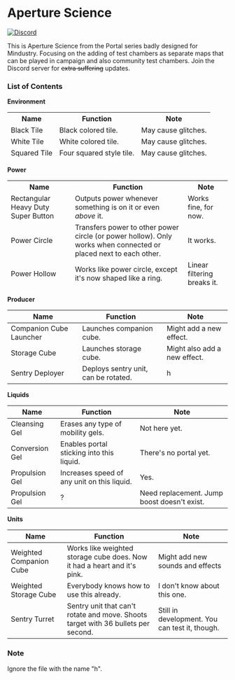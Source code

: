 # Aperture Science
[![Discord](https://img.shields.io/discord/704355237246402721)](https://discord.gg/RCCVQFW)


This is Aperture Science from the Portal series badly designed for Mindustry. Focusing on the adding of test chambers as separate maps that can be played in campaign and also community test chambers. Join the Discord server for ~~extra suffering~~ updates.

### List of Contents
   
**Environment**
<table>
<thead>
  <tr>
    <th>Name</th>
    <th>Function</th>
    <th>Note</th>
  </tr>
  <tr>
    <td>Black Tile</td>
    <td>Black colored tile.</td>
    <td>May cause glitches.</td>
  </tr>
  <tr>
    <td>White Tile</td>
    <td>White colored tile.</td>
    <td>May cause glitches.</td>
  </tr>
  <tr>
    <td>Squared Tile</td>
    <td>Four squared style tile.</td>
    <td>May cause glitches.</td>
  </tr>
</thead>
</table>

**Power**
<table>
<thead>
  <tr>
    <th>Name</th>
    <th>Function</th>
    <th>Note</th>
  </tr>
  <tr>
    <td>Rectangular Heavy Duty Super Button</td>
    <td>Outputs power whenever something is on it or even <span style="font-style:italic">above</span><span style="font-style:normal"> it.</span></td>
    <td>Works fine, for now.</td>
  </tr>
  <tr>
    <td>Power Circle</td>
    <td>Transfers power to other power circle (or power hollow). Only works when connected or placed next to each other.</td>
    <td>It works.</td>
  </tr>
  <tr>
    <td>Power Hollow</td>
    <td>Works like power circle, except it's now shaped like a ring.</td>
    <td>Linear filtering breaks it.</td>
  </tr>
</thead>
</table>

**Producer**
<table>
<thead>
  <tr>
    <th>Name</th>
    <th>Function</th>
    <th>Note</th>
  </tr>
</thead>
<tbody>
  <tr>
    <td>Companion Cube Launcher</td>
    <td>Launches companion cube.</td>
    <td>Might add a new effect.</td>
  </tr>
  <tr>
    <td>Storage Cube </td>
    <td>Launches storage cube.</td>
    <td>Might also add a new effect.</td>
  </tr>
  <tr>
    <td>Sentry Deployer</td>
    <td>Deploys sentry unit, can be rotated.</td>
    <td>h</td>
  </tr>
</tbody>
</table>

**Liquids**
<table>
<thead>
  <tr>
    <th>Name</th>
    <th>Function</th>
    <th>Note</th>
  </tr>
</thead>
<tbody>
  <tr>
    <td>Cleansing Gel</td>
    <td>Erases any type of mobility gels.</td>
    <td>Not here yet.</td>
  </tr>
  <tr>
    <td>Conversion Gel</td>
    <td>Enables portal sticking into this liquid.</td>
    <td>There's no portal yet.</td>
  </tr>
  <tr>
    <td>Propulsion Gel</td>
    <td>Increases speed of any unit on this liquid.</td>
    <td>Yes.</td>
  </tr>
  <tr>
    <td>Propulsion Gel</td>
    <td>?</td>
    <td>Need replacement. Jump boost doesn't exist.</td>
  </tr>
</tbody>
</table>

**Units**
<table>
<thead>
  <tr>
    <th>Name</th>
    <th>Function</th>
    <th>Note</th>
  </tr>
</thead>
<tbody>
  <tr>
    <td>Weighted Companion Cube</td>
    <td>Works like weighted storage cube does. Now it had a heart and it's pink.</td>
    <td>Might add new sounds and effects</td>
  </tr>
  <tr>
    <td>Weighted Storage Cube</td>
    <td>Everybody knows how to use this already.</td>
    <td>I don't know about this one.</td>
  </tr>
  <tr>
    <td>Sentry Turret</td>
    <td>Sentry unit that can't rotate and move. Shoots target with 36 bullets per second.</td>
    <td>Still in development. You can test it, though.</td>
  </tr>
</tbody>
</table>

### Note

Ignore the file with the name "h".









